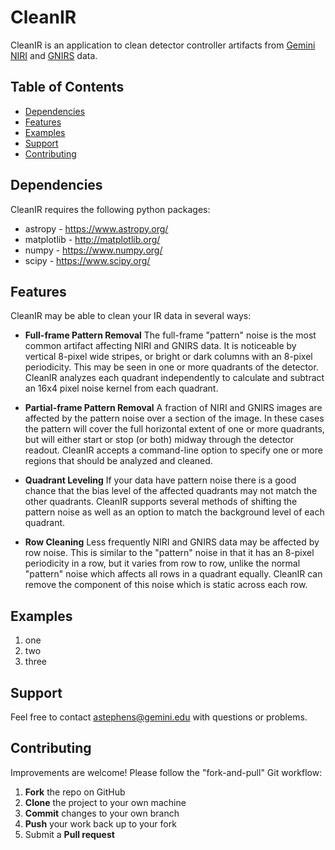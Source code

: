 # CleanIR

CleanIR is an application to clean detector controller artifacts from [Gemini](https://www.gemini.edu) [NIRI](https://www.gemini.edu/sciops/instruments/niir) and [GNIRS](https://www.gemini.edu/sciops/instruments/gnirs) data.

## Table of Contents
- [Dependencies](#dependencies)
- [Features](#features)
- [Examples](#examples)
- [Support](#support)
- [Contributing](#contributing)

## Dependencies
CleanIR requires the following python packages:
- astropy - https://www.astropy.org/  
- matplotlib - http://matplotlib.org/  
- numpy - https://www.numpy.org/  
- scipy - https://www.scipy.org/  

## Features

CleanIR may be able to clean your IR data in several ways:

- **Full-frame Pattern Removal**
The full-frame "pattern" noise is the most common artifact affecting NIRI and GNIRS data.  It is noticeable by vertical 8-pixel wide stripes, or bright or dark columns with an 8-pixel periodicity.  This may be seen in one or more quadrants of the detector.  CleanIR analyzes each quadrant independently to calculate and subtract an 16x4 pixel noise kernel from each quadrant.

- **Partial-frame Pattern Removal**
A fraction of NIRI and GNIRS images are affected by the pattern noise over a section of the image.  In these cases the pattern will cover the full horizontal extent of one or more quadrants, but will either start or stop (or both) midway through the detector readout.  CleanIR accepts a command-line option to specify one or more regions that should be analyzed and cleaned.

- **Quadrant Leveling**
If your data have pattern noise there is a good chance that the bias level of the affected quadrants may not match the other quadrants.  CleanIR supports several methods of shifting the pattern noise as well as an option to match the background level of each quadrant.

- **Row Cleaning**
Less frequently NIRI and GNIRS data may be affected by row noise.  This is similar to the "pattern" noise in that it has an 8-pixel periodicity in a row, but it varies from row to row, unlike the normal "pattern" noise which affects all rows in a quadrant equally.  CleanIR can remove the component of this noise which is static across each row.

## Examples
  1. one
  2. two
  3. three

## Support
Feel free to contact astephens@gemini.edu with questions or problems.

## Contributing
Improvements are welcome!  Please follow the "fork-and-pull" Git workflow:
 1. **Fork** the repo on GitHub
 2. **Clone** the project to your own machine
 3. **Commit** changes to your own branch
 4. **Push** your work back up to your fork
 5. Submit a **Pull request**
